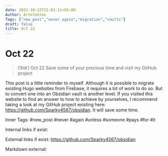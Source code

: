 ```yaml
---
date: 2022-10-22T22:03:11+03:00
Author: Artefaktas
Tags: ["new_post","never_again","migration","vaults"]
draft: false
title: Oct 22
---
```


# Oct 22

> [!tldr] Oct 22
> Save some of your precious time and visit my GitHub project

This post is a little reminder to myself. Although it is possible to migrate existing Hugo websites from Firebase, it requires a lot of work to do so. But to convert one into an Obsidian vault is another level. If you visited this website to find an answer to how to achieve by yourselves, I recommend taking a look at my GitHub project existing here: https://github.com/Sparky4567/obsidian. It will save some time.

Inner Tags: #new_post #never #again #unless #someone #pays #for #it

Internal links if exist:

External links if exist: https://github.com/Sparky4567/obsidian

Markdown external: 

